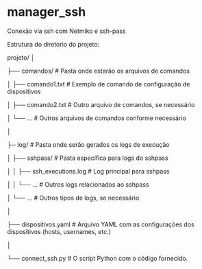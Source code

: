 # manager_ssh
Conexão via ssh com Netmiko e  ssh-pass


Estrutura do diretorio do projeto:

projeto/
│

├── comandos/                    # Pasta onde estarão os arquivos de comandos

│  ├── comando1.txt             # Exemplo de comando de configuração de dispositivos

│  ├── comando2.txt             # Outro arquivo de comandos, se necessário

│  └── ...                      # Outros arquivos de comandos conforme necessário

│

├─ log/                         # Pasta onde serão gerados os logs de execução

│          ├── sshpass/                 # Pasta específica para logs do sshpass

│          │   ├── ssh_executions.log  # Log principal para sshpass

│          │   └── ...                  # Outros logs relacionados ao sshpass

│          └── ...                      # Outros tipos de logs, se necessário

│

├── dispositivos.yaml            # Arquivo YAML com as configurações dos dispositivos (hosts, usernames, etc.)

│

└── connect_ssh.py                # O script Python com o código fornecido.
